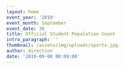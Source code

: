 ```yaml
---
layout: home
event_year: '2019'
event_month: September
event_date: 30
title: Official Student Population Count
intro_paragraph: ''
thumbnail: /assets/img/uploads/sports.jpg
author: direction
date: '2019-09-08 00:09:00'
---
```


